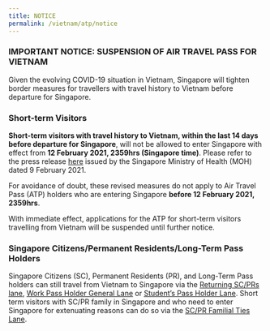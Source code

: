```yaml
---
title: NOTICE
permalink: /vietnam/atp/notice
---
```

### IMPORTANT NOTICE: SUSPENSION OF AIR TRAVEL PASS FOR VIETNAM 

Given the evolving COVID-19 situation in Vietnam, Singapore will tighten border measures for travellers with travel history to Vietnam before departure for Singapore. 


### Short-term Visitors 

**Short-term visitors with travel history to Vietnam, within the last 14 days before departure for Singapore**, will not be allowed to enter Singapore with effect from **12 February 2021, 2359hrs (Singapore time)**. Please refer to the press release [here](https://www.moh.gov.sg/news-highlights/details/updates-on-border-measures-for-travellers-from-vietnam-new-south-wales-(australia)-and-business-travel-pass-scheme) issued by the Singapore Ministry of Health (MOH) dated 9 February 2021. 

For avoidance of doubt, these revised measures do not apply to Air Travel Pass (ATP) holders who are entering Singapore **before 12 February 2021, 2359hrs**. 

With immediate effect, applications for the ATP for short-term visitors travelling from Vietnam will be suspended until further notice. 

### Singapore Citizens/Permanent Residents/Long-Term Pass Holders 

Singapore Citizens (SC), Permanent Residents (PR), and Long-Term Pass holders can still travel from Vietnam to Singapore via the [Returning SC/PRs lane](/sc-pr/overview), [Work Pass Holder General Lane](/wphl/overview) or [Student’s Pass Holder Lane](/stpl/overview). Short term visitors with SC/PR family in Singapore and who need to enter Singapore for extenuating reasons can do so via the [SC/PR Familial Ties Lane](/scpr-familial-ties-lane/overview).